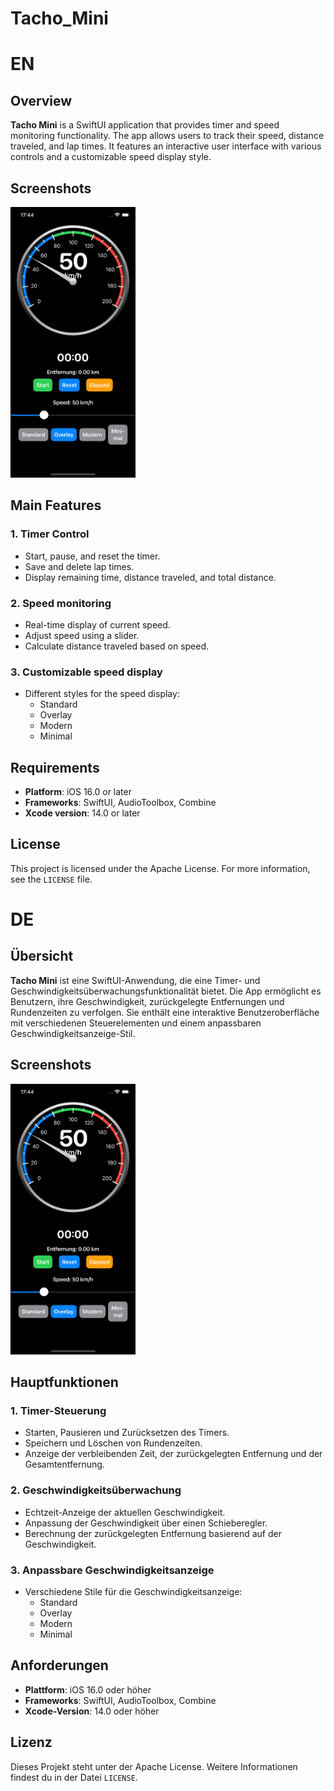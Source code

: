 # Tacho_Mini

# EN
## Overview
**Tacho Mini** is a SwiftUI application that provides timer and speed monitoring functionality. The app allows users to track their speed, distance traveled, and lap times. It features an interactive user interface with various controls and a customizable speed display style.

## Screenshots

<img src="Tacho_Mini/Resources/Screenshot-Overlay-Dark.png" width="200"/>

## Main Features 

### 1. **Timer Control**
- Start, pause, and reset the timer.
- Save and delete lap times.
- Display remaining time, distance traveled, and total distance.

### 2. **Speed monitoring**
- Real-time display of current speed.
- Adjust speed using a slider.
- Calculate distance traveled based on speed.

### 3. **Customizable speed display**
- Different styles for the speed display:
  - Standard
  - Overlay
  - Modern
  - Minimal


## Requirements
- **Platform**: iOS 16.0 or later
- **Frameworks**: SwiftUI, AudioToolbox, Combine
- **Xcode version**: 14.0 or later

## License
This project is licensed under the Apache License. For more information, see the `LICENSE` file.



# DE
## Übersicht
**Tacho Mini** ist eine SwiftUI-Anwendung, die eine Timer- und Geschwindigkeitsüberwachungsfunktionalität bietet. Die App ermöglicht es Benutzern, ihre Geschwindigkeit, zurückgelegte Entfernungen und Rundenzeiten zu verfolgen. Sie enthält eine interaktive Benutzeroberfläche mit verschiedenen Steuerelementen und einem anpassbaren Geschwindigkeitsanzeige-Stil.

## Screenshots

<img src="Tacho_Mini/Resources/Screenshot-Overlay-Dark.png" width="200"/>

## Hauptfunktionen

### 1. **Timer-Steuerung**
- Starten, Pausieren und Zurücksetzen des Timers.
- Speichern und Löschen von Rundenzeiten.
- Anzeige der verbleibenden Zeit, der zurückgelegten Entfernung und der Gesamtentfernung.

### 2. **Geschwindigkeitsüberwachung**
- Echtzeit-Anzeige der aktuellen Geschwindigkeit.
- Anpassung der Geschwindigkeit über einen Schieberegler.
- Berechnung der zurückgelegten Entfernung basierend auf der Geschwindigkeit.

### 3. **Anpassbare Geschwindigkeitsanzeige**
- Verschiedene Stile für die Geschwindigkeitsanzeige:
  - Standard
  - Overlay
  - Modern
  - Minimal
  

## Anforderungen
- **Plattform**: iOS 16.0 oder höher
- **Frameworks**: SwiftUI, AudioToolbox, Combine
- **Xcode-Version**: 14.0 oder höher


## Lizenz
Dieses Projekt steht unter der Apache License. Weitere Informationen findest du in der Datei `LICENSE`.
